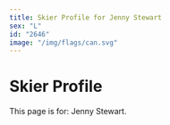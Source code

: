 ```yaml
---
title: Skier Profile for Jenny Stewart
sex: "L"
id: "2646"
image: "/img/flags/can.svg" 
---
```


# Skier Profile

This page is for: Jenny Stewart.
    
